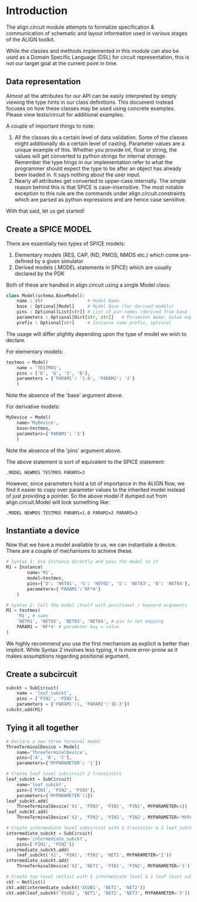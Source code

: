 # Introduction

The align.circuit module attempts to formalize specification & communication of schematic and layout information used in various stages of the ALIGN toolkit.

While the classes and methods implemented in this module can also be used as a Domain Specific Language (DSL) for circuit representation, this is not our target goal at the current point in time.

## Data representation
Almost all the attributes for our API can be easily interpreted by simply viewing the type hints in our class definitions. This document instead focuses on how these classes may be used using concrete examples. Please view tests/circuit for additional examples.

A couple of important things to note:
1. All the classes do a certain level of data validation. Some of the classes might additionally do a certain level of casting. Parameter values are a unique example of this. Whether you provide int, float or string, the values will get converted to python strings for internal storage. Remember the type hings in our implementation refer to what the programmer should expect the type to be after an object has already been loaded in. It says nothing about the user input.
2. Nearly all attributes get converted to upper-case internally. The simple reason behind this is that SPICE is case-insensitive. The most notable exception to this rule are the commands under align.circuit.constraints which are parsed as python expressions and are hence case sensitive.

With that said, let us get started!

## Create a SPICE MODEL

There are essentially two types of SPICE models:
1. Elementary models (RES, CAP, IND, PMOS, NMOS etc.) which come pre-defined by a given simulator
2. Derived models (.MODEL statements in SPICE) which are usually declared by the PDK

Both of these are handled in align.circuit using a single Model class:
```python
class Model(schema.BaseModel):
    name : str                 # Model Name
    base : Optional[Model]     # Model Base (for derived models)
    pins : Optional[List[str]] # List of pin names (derived from base if base exists)
    parameters : Optional[Dict[str, str]]   # Parameter Name: Value mapping (inherits & adds to base if needed)
    prefix : Optional[str]     # Instance name prefix, optional
```

The usage will differ slightly depending upon the type of model we wish to declare.

For elementary models:
```python
testmos = Model(
    name = 'TESTMOS',
    pins = ['D', 'G', 'S', 'B'],
    parameters = {'PARAM1': '1.0', 'PARAM2': '2'}
    )
```
Note the absence of the 'base' argument above.

For derivative models:
```python
MyDevice = Model(
    name='MyDevice',
    base=testmos,
    parameters={'PARAM1': '3'}
    )
```
Note the absence of the 'pins' argument above.

The above statement is sort of equivalent to the SPICE statement:
```spice
.MODEL NEWMOS TESTMOS PARAM3=3
```
However, since parameters hold a lot of importance in the ALIGN flow, we find it easier to copy over parameter values to the inherited model instead of just providing a pointer. So the above model if dumped out from align.circuit.Model will look something like:
```spice
.MODEL NEWMOS TESTMOS PARAM1=1.0 PARAM2=2 PARAM3=3
```

## Instantiate a device

Now that we have a model available to us, we can instantiate a device. There are a couple of mechanisms to achieve these.

```python
# Syntax 1: Use Instance directly and pass the model to it
M1 = Instance(
        name='M1',
        model=testmos,
        pins={'D': 'NET01', 'G': 'NET02', 'S': 'NET03', 'B': 'NET04'},
        parameters={'PARAM1':'NF*4'}
    )

# Syntax 2: Call the model itself with positional / keyword arguments
M1 = testmos(
    'M1', # name
    'NET01', 'NET02', 'NET03', 'NET04', # pin to net mapping
    PARAM1 = 'NF*4' # parameter key = value
)
```
We highly recommend you use the first mechanism as explicit is better than implicit. While Syntax 2 involves less typing, it is more error-prone as it makes assumptions regarding positional argument.

## Create a subcircuit

```python
subckt = SubCircuit(
    name = 'leaf_subckt',
    pins = ['PIN1', 'PIN2'],
    parameters = {'PARAM1':1, 'PARAM2':'1E-3'})
subckt.add(M1)
```

## Tying it all together

```python
# Declare a new three terminal model
ThreeTerminalDevice = Model(
    name='ThreeTerminalDevice',
    pins=['A', 'B', 'C'],
    parameters={'MYPARAMETER': '1'})

# Create leaf level subcircuit 2 transistors
leaf_subckt = SubCircuit(
    name='leaf_subckt',
    pins=['PIN1', 'PIN2', 'PIN3'],
    parameters={'MYPARAMETER':1})
leaf_subckt.add(
    ThreeTerminalDevice('X1', 'PIN3', 'PIN1', 'PIN1', MYPARAMETER=1))
leaf_subckt.add(
    ThreeTerminalDevice('X2', 'PIN3', 'PIN1', 'PIN2', MYPARAMETER='MYPARAMETER'))

# Create intermediate level subcircuit with 1 transistor & 1 leaf_subckt
intermediate_subckt = SubCircuit(
    name='intermediate_subckt',
    pins=['PIN1', 'PIN2'])
intermediate_subckt.add(
    leaf_subckt('X1', 'PIN1', 'PIN2', 'NET1', MYPARAMETER='2'))
intermediate_subckt.add(
    ThreeTerminalDevice('X2', 'NET1', 'PIN1', 'PIN2', MYPARAMETER='1'))

# Create top level netlist with 1 intermediate level & 1 leaf level subckt
ckt = Netlist()
ckt.add(intermediate_subckt('XSUB1', 'NET1', 'NET2'))
ckt.add(leaf_subckt('XSUB2', 'NET1', 'NET2', 'NET3', MYPARAMETER='3'))

```
